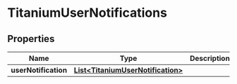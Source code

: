 

# TitaniumUserNotifications


## Properties

| Name | Type | Description | Notes |
|------------ | ------------- | ------------- | -------------|
|**userNotification** | [**List&lt;TitaniumUserNotification&gt;**](TitaniumUserNotification.md) |  |  [optional] |



